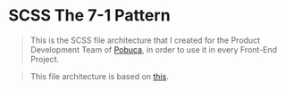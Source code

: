 # SCSS The 7-1 Pattern

> This is the SCSS file architecture that I created for the Product Development Team of [Pobuca](https://pobuca.com), in order to use it in every Front-End Project.

> This file architecture is based on [this](https://sass-guidelin.es/#architecture).
